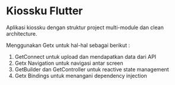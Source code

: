 # Kiossku Flutter
Aplikasi kiossku dengan struktur project multi-module dan clean architecture.

Menggunakan Getx untuk hal-hal sebagai berikut :
1. GetConnect untuk upload dan mendapatkan data dari API
2. Getx Navigation untuk navigasi antar screen
3. GetBuilder dan GetController untuk reactive state management
4. Getx Bindings untuk menangani dependency injection
